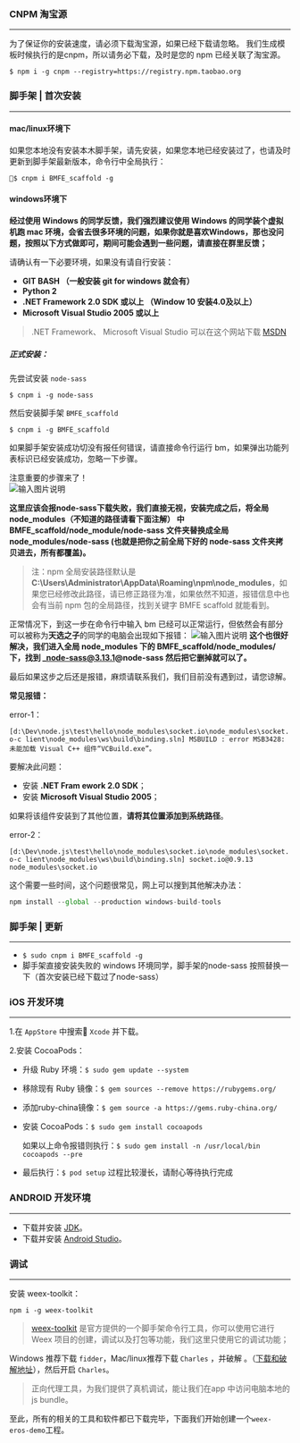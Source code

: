 ### CNPM 淘宝源

---

为了保证你的安装速度，请必须下载淘宝源，如果已经下载请忽略。
我们生成模板时候执行的是cnpm，所以请务必下载，及时是您的 npm 已经关联了淘宝源。

```
$ npm i -g cnpm --registry=https://registry.npm.taobao.org
```

### 脚手架 \| 首次安装

---

#### mac/linux环境下

如果您本地没有安装本木脚手架，请先安装，如果您本地已经安装过了，也请及时更新到脚手架最新版本，命令行中全局执行：

```
$ cnpm i BMFE_scaffold -g
```

#### windows环境下

**经过使用 Windows 的同学反馈，我们强烈建议使用 Windows 的同学装个虚拟机跑 mac 环境，会省去很多环境的问题，如果你就是喜欢Windows，那也没问题，按照以下方式做即可，期间可能会遇到一些问题，请直接在群里反馈；**

请确认有一下必要环境，如果没有请自行安装：

* **GIT BASH （一般安装 git for windows 就会有）**
* **Python 2**
* **.NET Framework 2.0 SDK 或以上 （Window 10 安装4.0及以上）**
* **Microsoft Visual Studio 2005 或以上**

> .NET Framework、 Microsoft Visual Studio 可以在这个网站下载 [MSDN](https://msdn.itellyou.cn/)

##### 正式安装：

先尝试安装 `node-sass`

```
$ cnpm i -g node-sass
```

然后安装脚手架 `BMFE_scaffold`

```
$ cnpm i -g BMFE_scaffold
```

如果脚手架安装成功切没有报任何错误，请直接命令行运行 bm，如果弹出功能列表标识已经安装成功，忽略一下步骤。

注意重要的步骤来了！  
![输入图片说明](https://gitee.com/uploads/images/2017/1026/155314_f7463366_1595985.png "WechatIMG21.png")

**这里应该会报node-sass下载失败，我们直接无视，安装完成之后，将全局 node\_modules（不知道的路径请看下面注解） 中 BMFE\_scaffold/node\_module/node-sass 文件夹替换成全局 node\_modules/node-sass \(也就是把你之前全局下好的 node-sass 文件夹拷贝进去，所有都覆盖\)。**

> 注：npm 全局安装路径默认是 **C:\Users\Administrator\AppData\Roaming\npm\node\_modules**，如果您已经修改此路径，请已修正路径为准，如果依然不知道，报错信息中也会有当前 npm 包的全局路径，找到关键字 BMFE scaffold 就能看到。

正常情况下，到这一步在命令行中输入 bm  已经可以正常运行，但依然会有部分可以被称为**天选之子**的同学的电脑会出现如下报错： 
![输入图片说明](https://gitee.com/uploads/images/2017/1026/155349_d29ab551_1595985.png "坑2.png")
**这个也很好解决，我们进入全局 node\_modules 下的 BMFE\_scaffold/node\_modules/ 下，找到 \_node-sass@3.13.1@node-sass 然后把它删掉就可以了。**

最后如果这步之后还是报错，麻烦请联系我们，我们目前没有遇到过，请您谅解。

**常见报错：**

error-1：

`[d:\Dev\node.js\test\hello\node_modules\socket.io\node_modules\socket. o-c lient\node_modules\ws\build\binding.sln] MSBUILD : error MSB3428: 未能加载 Visual C++ 组件“VCBuild.exe”。`

要解决此问题：

* 安装 **.NET Fram ework 2.0 SDK**；
* 安装  **Microsoft Visual Studio 2005**；

如果将该组件安装到了其他位置，**请将其位置添加到系统路径**。

error-2：

`[d:\Dev\node.js\test\hello\node_modules\socket.io\node_modules\socket. o-c lient\node_modules\ws\build\binding.sln] socket.io@0.9.13 node_modules\socket.io`

这个需要一些时间，这个问题很常见，网上可以搜到其他解决办法：

```js
npm install --global --production windows-build-tools
```

### 脚手架 \| 更新

---

* `$ sudo cnpm i BMFE_scaffold -g`
* 脚手架直接安装失败的 windows 环境同学，脚手架的node-sass 按照替换一下（首次安装已经下载过了node-sass）

### iOS 开发环境

---

1.在 `AppStore` 中搜索 `Xcode` 并下载。

2.安装 CocoaPods：

* 升级 Ruby 环境：`$ sudo gem update --system`
* 移除现有 Ruby 镜像：`$ gem sources --remove https://rubygems.org/`
* 添加ruby-china镜像：`$ gem source -a https://gems.ruby-china.org/`
* 安装 CocoaPods：`$ sudo gem install cocoapods`

  如果以上命令报错则执行：`$ sudo gem install -n /usr/local/bin cocoapods --pre`

* 最后执行：`$ pod setup` 过程比较漫长，请耐心等待执行完成

### ANDROID 开发环境

---

* 下载并安装 [JDK](http://www.oracle.com/technetwork/java/javase/downloads/jdk8-downloads-2133151.html)。
* 下载并安装 [Android Studio](https://developer.android.google.cn/studio/index.html)。

### 调试

---

安装 weex-toolkit：

`npm i -g weex-toolkit`

> [weex-toolkit](https://github.com/weexteam/weex-toolkit) 是官方提供的一个脚手架命令行工具，你可以使用它进行 Weex 项目的创建，调试以及打包等功能，我们这里只使用它的调试功能；

Windows 推荐下载 `fidder`，Mac/linux推荐下载 `Charles` ，并破解 。（[下载和破解地址](http://charles.iiilab.com/)），然后开启 `Charles`。

> 正向代理工具，为我们提供了真机调试，能让我们在app 中访问电脑本地的 js bundle。

至此，所有的相关的工具和软件都已下载完毕，下面我们开始创建一个`weex-eros-demo`工程。

